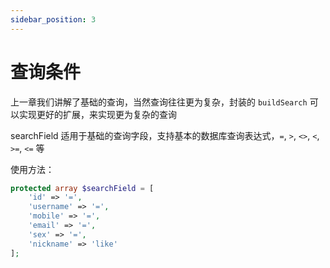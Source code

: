 ```yaml
---
sidebar_position: 3
---
```


# 查询条件

上一章我们讲解了基础的查询，当然查询往往更为复杂，封装的 `buildSearch` 可以实现更好的扩展，来实现更为复杂的查询

searchField 适用于基础的查询字段，支持基本的数据库查询表达式，`=`, `>`, `<>`, `<`, `>=`, `<=` 等

使用方法：

```php
protected array $searchField = [
    'id' => '=',
    'username' => '=',
    'mobile' => '=',
    'email' => '=',
    'sex' => '=',
    'nickname' => 'like'
];
```
